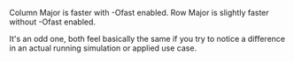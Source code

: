 Column Major is faster with -Ofast enabled.
Row Major is slightly faster without -Ofast enabled.

It's an odd one, both feel basically the same if you try to notice a difference in an actual running simulation or applied use case.
